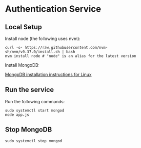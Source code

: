 # Authentication Service


## Local Setup

Install node (the following uses nvm):

    curl -o- https://raw.githubusercontent.com/nvm-sh/nvm/v0.37.0/install.sh | bash
    nvm install node # "node" is an alias for the latest version

Install MongoDB:

[MongoDB installation instructions for Linux](https://docs.mongodb.com/manual/administration/install-on-linux/)

## Run the service

Run the following commands:

    sudo systemctl start mongod
    node app.js


## Stop MongoDB

    sudo systemctl stop mongod
